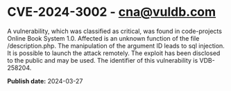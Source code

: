 # CVE-2024-3002 - cna@vuldb.com

A vulnerability, which was classified as critical, was found in code-projects Online Book System 1.0. Affected is an unknown function of the file /description.php. The manipulation of the argument ID leads to sql injection. It is possible to launch the attack remotely. The exploit has been disclosed to the public and may be used. The identifier of this vulnerability is VDB-258204.

**Publish date:** 2024-03-27
